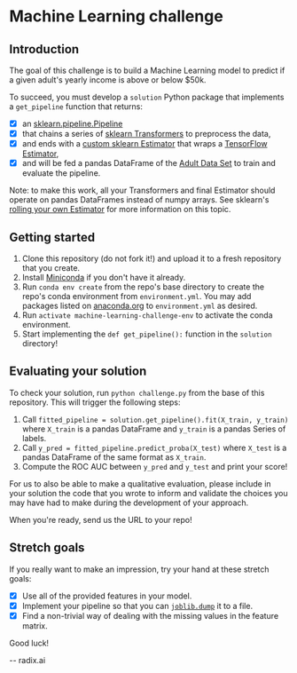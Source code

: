 # Machine Learning challenge

## Introduction

The goal of this challenge is to build a Machine Learning model to predict if a given adult's yearly income is above or below $50k.

To succeed, you must develop a `solution` Python package that implements a `get_pipeline` function that returns:

- [x] an [sklearn.pipeline.Pipeline](http://scikit-learn.org/stable/modules/pipeline.html)
- [x] that chains a series of [sklearn Transformers](http://scikit-learn.org/stable/data_transforms.html) to preprocess the data,
- [x] and ends with a [custom sklearn Estimator](http://scikit-learn.org/stable/developers/contributing.html#rolling-your-own-estimator) that wraps a [TensorFlow Estimator](https://www.tensorflow.org/guide/estimators),
- [x] and will be fed a pandas DataFrame of the [Adult Data Set](http://mlr.cs.umass.edu/ml/datasets/Adult) to train and evaluate the pipeline.

Note: to make this work, all your Transformers and final Estimator should operate on pandas DataFrames instead of numpy arrays. See sklearn's [rolling your own Estimator](http://scikit-learn.org/stable/developers/contributing.html#rolling-your-own-estimator) for more information on this topic.

## Getting started

1. Clone this repository (do not fork it!) and upload it to a fresh repository that you create.
2. Install [Miniconda](https://conda.io/miniconda.html) if you don't have it already.
3. Run `conda env create` from the repo's base directory to create the repo's conda environment from `environment.yml`. You may add packages listed on [anaconda.org](https://anaconda.org/) to `environment.yml` as desired.
4. Run `activate machine-learning-challenge-env` to activate the conda environment.
5. Start implementing the `def get_pipeline():` function in the `solution` directory!

## Evaluating your solution

To check your solution, run `python challenge.py` from the base of this repository. This will trigger the following steps:

1. Call `fitted_pipeline = solution.get_pipeline().fit(X_train, y_train)` where `X_train` is a pandas DataFrame and `y_train` is a pandas Series of labels.
2. Call `y_pred = fitted_pipeline.predict_proba(X_test)` where `X_test` is a pandas DataFrame of the same format as `X_train`.
3. Compute the ROC AUC between `y_pred` and `y_test` and print your score!

For us to also be able to make a qualitative evaluation, please include in your solution the code that you wrote to inform and validate the choices you may have had to make during the development of your approach.

When you're ready, send us the URL to your repo!

## Stretch goals

If you really want to make an impression, try your hand at these stretch goals:

- [x] Use all of the provided features in your model.
- [x] Implement your pipeline so that you can [`joblib.dump`](https://pythonhosted.org/joblib/generated/joblib.dump.html) it to a file.
- [x] Find a non-trivial way of dealing with the missing values in the feature matrix.

Good luck!

-- radix.ai
